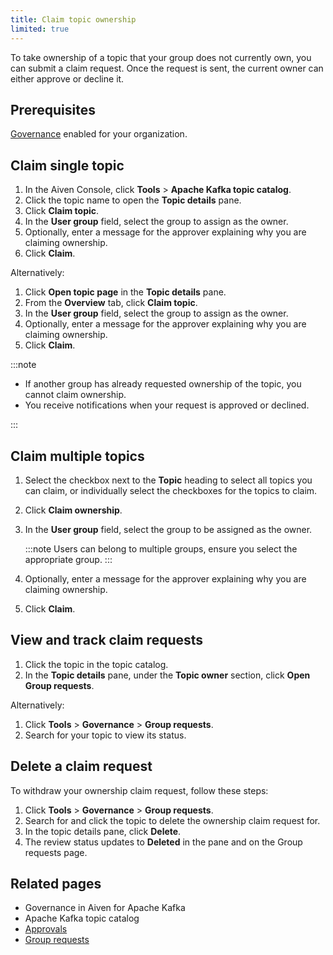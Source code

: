 ```yaml
---
title: Claim topic ownership
limited: true
---
```


To take ownership of a topic that your group does not currently own, you can submit a claim request. Once the request is sent, the current owner can either approve or decline it.

## Prerequisites

[Governance](/docs/products/kafka/howto/enable-governance) enabled for your organization.

## Claim single topic

1. In the Aiven Console, click **Tools** > **Apache Kafka topic catalog**.
1. Click the topic name to open the **Topic details** pane.
1. Click **Claim topic**.
1. In the **User group** field, select the group to assign as the owner.
1. Optionally, enter a message for the approver explaining why you are claiming ownership.
1. Click **Claim**.

Alternatively:

1. Click **Open topic page** in  the **Topic details** pane.
1. From the **Overview** tab, click **Claim topic**.
1. In the **User group** field, select the group to assign as the owner.
1. Optionally, enter a message for the approver explaining why you are claiming ownership.
1. Click **Claim**.

:::note

- If another group has already requested ownership of the topic, you
  cannot claim ownership.
- You receive notifications when your request is approved or declined.

:::

## Claim multiple topics

1. Select the checkbox next to the **Topic** heading to select all topics you can claim,
   or individually select the checkboxes for the topics to claim.
1. Click **Claim ownership**.
1. In the **User group** field, select the group to be assigned as the owner.

   :::note
   Users can belong to multiple groups, ensure you select the appropriate group.
   :::

1. Optionally, enter a message for the approver explaining why you are claiming ownership.
1. Click **Claim**.

## View and track claim requests

1. Click the topic in the topic catalog.
1. In the **Topic details** pane, under the **Topic owner** section, click **Open Group requests**.

Alternatively:

1. Click **Tools** > **Governance** > **Group requests**.
1. Search for your topic to view its status.

## Delete a claim request

To withdraw your ownership claim request, follow these steps:

1. Click **Tools** > **Governance** > **Group requests**.
1. Search for and click the topic to delete the ownership claim request for.
1. In the topic details pane, click **Delete**.
1. The review status updates to **Deleted** in the pane and on the Group requests page.

## Related pages

- Governance in Aiven for Apache Kafka
- Apache Kafka topic catalog
- [Approvals](/docs/products/kafka/howto/approvals)
- [Group requests](/docs/products/kafka/howto/group-requests)
